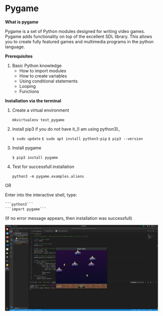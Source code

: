 # Pygame

**What is pygame**

Pygame is a set of Python modules designed for writing video games. Pygame adds functionality on top of the excellent SDL library. This allows you to create fully featured games and multimedia programs in the python language.

**Prerequisites**

1. Basic Python knowledge
    * How to import modules
    * How to create variables
    * Using conditional statements
    * Looping
    * Functions

**Installation via the terminal**

1. Create a virtual environment

    ```mkvirtualenv test_pygame```

2. Install pip3 if you do not have it_(I am using python3)_

    ```$ sudo update```
    ```$ sudo apt install python3-pip```
    ```$ pip3 --version```

3. Install pygame

    ```$ pip3 install pygame```

4. Test for successfull installation

    ```python3 -m pygame.examples.aliens```

OR

Enter into the interactive shell, type:

    ```python3```
    ```import pygame```

(If no error message appears, then installation was successfull)

![Example Game](pygame_demo.png)
